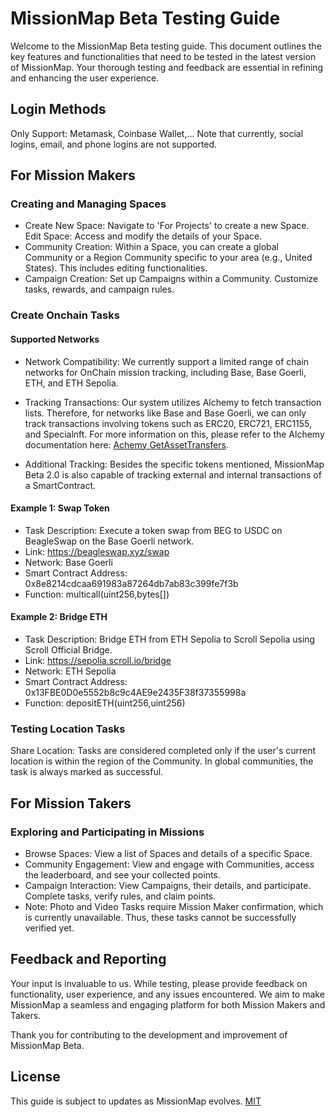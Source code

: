 # MissionMap Beta Testing Guide

Welcome to the MissionMap Beta testing guide. This document outlines the key features and functionalities that need to be tested in the latest version of MissionMap. Your thorough testing and feedback are essential in refining and enhancing the user experience.

## Login Methods

Only Support: Metamask, Coinbase Wallet,... Note that currently, social logins, email, and phone logins are not supported.

## For Mission Makers

### Creating and Managing Spaces

- Create New Space: Navigate to 'For Projects' to create a new Space.
Edit Space: Access and modify the details of your Space.
- Community Creation: Within a Space, you can create a global Community or a Region Community specific to your area (e.g., United States). This includes editing functionalities.
- Campaign Creation: Set up Campaigns within a Community. Customize tasks, rewards, and campaign rules.

### Create Onchain Tasks

#### Supported Networks
- Network Compatibility: We currently support a limited range of chain networks for OnChain mission tracking, including Base, Base Goerli, ETH, and ETH Sepolia.
- Tracking Transactions: Our system utilizes Alchemy to fetch transaction lists. Therefore, for networks like Base and Base Goerli, we can only track transactions involving tokens such as ERC20, ERC721, ERC1155, and Specialnft. For more information on this, please refer to the Alchemy documentation here: [Achemy GetAssetTransfers](https://docs.alchemy.com/reference/alchemy-getassettransfers).

- Additional Tracking: Besides the specific tokens mentioned, MissionMap Beta 2.0 is also capable of tracking external and internal transactions of a SmartContract.

#### Example 1: Swap Token

  - Task Description: Execute a token swap from BEG to USDC on BeagleSwap on the Base Goerli network.
  - Link: https://beagleswap.xyz/swap
  - Network: Base Goerli
  - Smart Contract Address: 0x8e8214cdcaa691983a87264db7ab83c399fe7f3b
  - Function: multicall(uint256,bytes[])

#### Example 2: Bridge ETH
  - Task Description: Bridge ETH from ETH Sepolia to Scroll Sepolia using Scroll Official Bridge.
  - Link: https://sepolia.scroll.io/bridge
  - Network: ETH Sepolia
  - Smart Contract Address: 0x13FBE0D0e5552b8c9c4AE9e2435F38f37355998a
  - Function: depositETH(uint256,uint256)

### Testing Location Tasks
Share Location: Tasks are considered completed only if the user's current location is within the region of the Community. In global communities, the task is always marked as successful.

## For Mission Takers
### Exploring and Participating in Missions
- Browse Spaces: View a list of Spaces and details of a specific Space.
- Community Engagement: View and engage with Communities, access the leaderboard, and see your collected points.
- Campaign Interaction: View Campaigns, their details, and participate.
Complete tasks, verify rules, and claim points.
- Note: Photo and Video Tasks require Mission Maker confirmation, which is currently unavailable. Thus, these tasks cannot be successfully verified yet.

## Feedback and Reporting
Your input is invaluable to us. While testing, please provide feedback on functionality, user experience, and any issues encountered. We aim to make MissionMap a seamless and engaging platform for both Mission Makers and Takers.

Thank you for contributing to the development and improvement of MissionMap Beta.

## License
This guide is subject to updates as MissionMap evolves.
[MIT](https://choosealicense.com/licenses/mit/)
